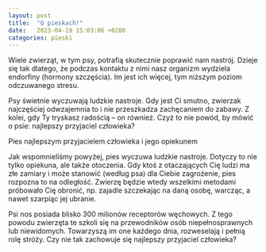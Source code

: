```yaml
---
layout: post
title:  "O pieskach!"
date:   2023-04-19 15:03:06 +0200
categories: pieski
---
```


Wiele zwierząt, w tym psy, potrafią skutecznie poprawić nam nastrój. Dzieje się tak dlatego, że podczas kontaktu z nimi nasz organizm wydziela endorfiny (hormony szczęścia). Im jest ich więcej, tym niższym poziom odczuwanego stresu.

Psy świetnie wyczuwają ludzkie nastroje. Gdy jest Ci smutno, zwierzak najczęściej odwzajemnia to i nie przeszkadza zachęcaniem do zabawy. Z kolei, gdy Ty tryskasz radością – on również. Czyż to nie powód, by mówić o psie: najlepszy przyjaciel człowieka?

Pies najlepszym przyjacielem człowieka i jego opiekunem

Jak wspomnieliśmy powyżej, pies wyczuwa ludzkie nastroje. Dotyczy to nie tylko opiekuna, ale także otoczenia. Gdy ktoś z otaczających Cię ludzi ma złe zamiary i może stanowić (według psa) dla Ciebie zagrożenie, pies rozpozna to na odległość. Zwierzę będzie wtedy wszelkimi metodami próbowało Cię obronić, np. zajadle szczekając na daną osobę, warcząc, a nawet szarpiąc jej ubranie.

Psi nos posiada blisko 300 milionów receptorów węchowych. Z tego powodu zwierzęta te szkoli się na przewodników osób niepełnosprawnych lub niewidomych. Towarzyszą im one każdego dnia, rozweselają i pełnią rolę stróży. Czy nie tak zachowuje się najlepszy przyjaciel człowieka?
